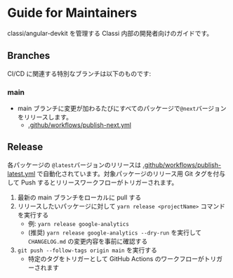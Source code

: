 # Guide for Maintainers

classi/angular-devkit を管理する Classi 内部の開発者向けのガイドです。

## Branches

CI/CD に関連する特別なブランチは以下のものです:

### main

- main ブランチに変更が加わるたびにすべてのパッケージで`@next`バージョンをリリースします。
  - [.github/workflows/publish-next.yml](https://github.com/classi/angular-devkit/blob/main/.github/workflows/publish-next.yml)

## Release

各パッケージの `@latest`バージョンのリリースは [.github/workflows/publish-latest.yml](https://github.com/classi/angular-devkit/blob/main/.github/workflows/publish-latest.yml) で自動化されています。対象パッケージのリリース用 Git タグを付与して Push するとリリースワークフローがトリガーされます。

1. 最新の main ブランチをローカルに pull する
2. リリースしたいパッケージに対して `yarn release <projectName>` コマンドを実行する
   - 例: `yarn release google-analytics`
   - (推奨) `yarn release google-analytics --dry-run` を実行して `CHANGELOG.md` の変更内容を事前に確認する
3. `git push --follow-tags origin main` を実行する
   - 特定のタグをトリガーとして GitHub Actions のワークフローがトリガーされます
